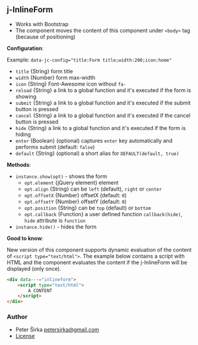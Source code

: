 ## j-InlineForm

- Works with Bootstrap
- The component moves the content of this component under `<body>` tag (because of positioning)

__Configuration__:

Example: `data-jc-config="title:Form title;width:200;icon:home"`

- `title` {String} form title
- `width` {Number} form max-width
- `icon` {String} Font-Awesome icon without `fa-`
- `reload` {String} a link to a global function and it's executed if the form is showing
- `submit` {String} a link to a global function and it's executed if the submit button is pressed
- `cancel` {String} a link to a global function and it's executed if the cancel button is pressed
- `hide` {String} a link to a global function and it's executed if the form is hiding
- `enter` {Boolean} (optional) captures `enter` key automatically and performs submit (default: `false`)
- `default` {String} (optional) a short alias for `DEFAULT(default, true)`

__Methods__:

- `instance.show(opt)` - shows the form
	- `opt.element` {jQuery element} element
	- `opt.align` {String} can be `left` (default), `right` or `center`
	- `opt.offsetX` {Number} offsetX (default: `0`)
	- `opt.offsetY` {Number} offsetY (default: `0`)
	- `opt.position` {String} can be `top` (default) or `bottom`
	- `opt.callback` {Function} a user defined function `callback(hide)`, `hide` attribute is `function`
- `instance.hide()` - hides the form

__Good to know__:

New version of this component supports dynamic evaluation of the content of `<script type="text/html">`. The example below contains a script with HTML and the component evaluates the content if the j-InlineForm will be displayed (only once).

```html
<div data---="inlineform">
	<script type="text/html">
		A CONTENT
	</script>
</div>
```

### Author

- Peter Širka <petersirka@gmail.com>
- [License](https://www.totaljs.com/license/)